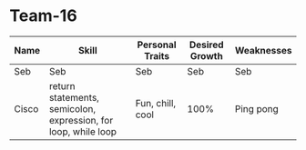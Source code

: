 # Team-16


| Name  | Skill |Personal Traits| Desired Growth | Weaknesses
| --- | --- | --- | --- | --- | 
| Seb | Seb | Seb |  Seb |  Seb |
| Cisco | return statements, semicolon, expression, for loop, while loop | Fun, chill, cool | 100% | Ping pong
